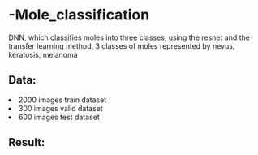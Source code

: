 # -Mole_classification

DNN, which classifies moles into three classes, using the resnet and the transfer learning method.
3 classes of moles represented by nevus, keratosis, melanoma

## Data:
<li> 2000 images train dataset 
<li> 300 images  valid dataset 
<li> 600 images  test  dataset 

## Result:
